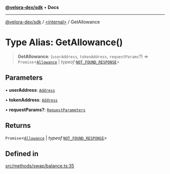 [**@velora-dex/sdk**](../../README.md) • **Docs**

***

[@velora-dex/sdk](../../globals.md) / [\<internal\>](../README.md) / GetAllowance

# Type Alias: GetAllowance()

> **GetAllowance**: (`userAddress`, `tokenAddress`, `requestParams`?) => `Promise`\<[`Allowance`](../../interfaces/Allowance.md) \| *typeof* [`NOT_FOUND_RESPONSE`](../variables/NOT_FOUND_RESPONSE.md)\>

## Parameters

• **userAddress**: [`Address`](../../type-aliases/Address.md)

• **tokenAddress**: [`Address`](../../type-aliases/Address.md)

• **requestParams?**: [`RequestParameters`](RequestParameters.md)

## Returns

`Promise`\<[`Allowance`](../../interfaces/Allowance.md) \| *typeof* [`NOT_FOUND_RESPONSE`](../variables/NOT_FOUND_RESPONSE.md)\>

## Defined in

[src/methods/swap/balance.ts:35](https://github.com/paraswap/paraswap-sdk/blob/master/src/methods/swap/balance.ts#L35)
